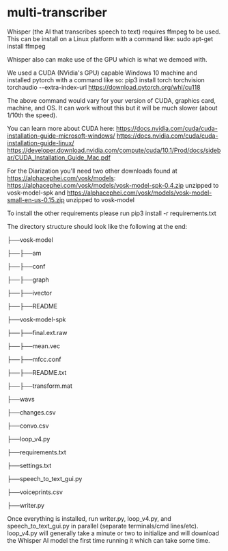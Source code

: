 # multi-transcriber

Whisper (the AI that transcribes speech to text) requires ffmpeg to be used.  This can be install on a Linux platform with a command like:
sudo apt-get install ffmpeg

Whisper also can make use of the GPU which is what we demoed with.

We used a CUDA (NVidia's GPU) capable Windows 10 machine and installed pytorch with a command like so:
pip3 install torch torchvision torchaudio --extra-index-url https://download.pytorch.org/whl/cu118

The above command would vary for your version of CUDA, graphics card, machine, and OS.  It can work without this but it will be much slower (about 1/10th the speed).

You can learn more about CUDA here:
https://docs.nvidia.com/cuda/cuda-installation-guide-microsoft-windows/
https://docs.nvidia.com/cuda/cuda-installation-guide-linux/
https://developer.download.nvidia.com/compute/cuda/10.1/Prod/docs/sidebar/CUDA_Installation_Guide_Mac.pdf

For the Diarization you'll need two other downloads found at https://alphacephei.com/vosk/models:
https://alphacephei.com/vosk/models/vosk-model-spk-0.4.zip
unzipped to vosk-model-spk
and
https://alphacephei.com/vosk/models/vosk-model-small-en-us-0.15.zip
unzipped to vosk-model

To install the other requirements please run pip3 install -r requirements.txt


The directory structure should look like the following at the end:

├──vosk-model

├──├──am

├──├──conf

├──├──graph

├──├──ivector

├──├──README

├──vosk-model-spk

├──├──final.ext.raw

├──├──mean.vec

├──├──mfcc.conf

├──├──README.txt

├──├──transform.mat

├──wavs

├──changes.csv

├──convo.csv

├──loop_v4.py

├──requirements.txt

├──settings.txt

├──speech_to_text_gui.py

├──voiceprints.csv

├──writer.py


Once everything is installed, run writer.py, loop_v4.py, and speech_to_text_gui.py in parallel (separate terminals/cmd lines/etc).  loop_v4.py will generally take a minute or two to initialize and will download the Whisper AI model the first time running it which can take some time.

